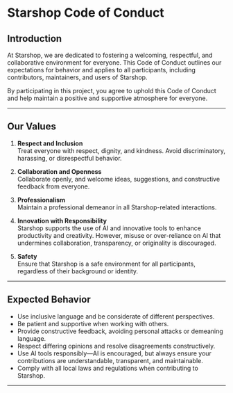 # Starshop Code of Conduct

## Introduction
At Starshop, we are dedicated to fostering a welcoming, respectful, and collaborative environment for everyone. This Code of Conduct outlines our expectations for behavior and applies to all participants, including contributors, maintainers, and users of Starshop.

By participating in this project, you agree to uphold this Code of Conduct and help maintain a positive and supportive atmosphere for everyone.

---
## Our Values
1. **Respect and Inclusion**  
   Treat everyone with respect, dignity, and kindness. Avoid discriminatory, harassing, or disrespectful behavior.

2. **Collaboration and Openness**  
   Collaborate openly, and welcome ideas, suggestions, and constructive feedback from everyone.

3. **Professionalism**  
   Maintain a professional demeanor in all Starshop-related interactions.

4. **Innovation with Responsibility**  
   Starshop supports the use of AI and innovative tools to enhance productivity and creativity. However, misuse or over-reliance on AI that undermines collaboration, transparency, or originality is discouraged.

5. **Safety**  
   Ensure that Starshop is a safe environment for all participants, regardless of their background or identity.

---
## Expected Behavior
- Use inclusive language and be considerate of different perspectives.
- Be patient and supportive when working with others.
- Provide constructive feedback, avoiding personal attacks or demeaning language.
- Respect differing opinions and resolve disagreements constructively.
- Use AI tools responsibly—AI is encouraged, but always ensure your contributions are understandable, transparent, and maintainable.
- Comply with all local laws and regulations when contributing to Starshop.

---